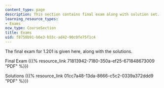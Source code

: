 ```yaml
---
content_type: page
description: This section contains final exam along with solution set.
learning_resource_types:
- Exams
ocw_type: CourseSection
title: Exams
uid: f8758b91-b6e3-b55c-ad42-90c0fe75f1c4
---
```


The final exam for 1.201 is given here, along with the solutions.

Final Exam ({{% resource_link 71813942-7180-350a-ef25-671848673009 "PDF" %}})

Solutions ({{% resource_link 01cc7a48-13da-8666-c5c2-0339a372ddd9 "PDF" %}})